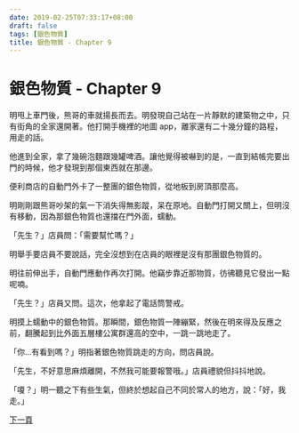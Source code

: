 ```yaml
---
date: 2019-02-25T07:33:17+08:00
draft: false
tags: [銀色物質]
title: 銀色物質 - Chapter 9
---
```


# 銀色物質 - Chapter 9

明甩上車門後，熊哥的車就揚長而去。明發現自己站在一片靜默的建築物之中，只有街角的全家還開著。他打開手機裡的地圖 app，離家還有二十幾分鐘的路程，用走的話。

他進到全家，拿了幾碗泡麵跟幾罐啤酒。讓他覺得被嚇到的是，一直到結帳完要出門的時候，他才發現到那個東西就在那邊。

便利商店的自動門外卡了一整團的銀色物質，從地板到房頂那麼高。

明剛剛跟熊哥吵架的氣一下消失得無影蹤，呆在原地。自動門打開又關上，但明沒有移動，因為那銀色物質也還擋在門外面，蠕動。

「先生？」店員問：「需要幫忙嗎？」

明舉手要店員不要說話，完全沒想到在店員的眼裡是沒有那團銀色物質的。

明往前伸出手，自動門應動作再次打開。他竊步靠近那物質，彷彿聽見它發出一點呢喃。

「先生？」店員又問。這次，他拿起了電話筒警戒。

明摸上蠕動中的銀色物質。那瞬間，銀色物質一陣繃緊，然後在明來得及反應之前，翻騰起到比外面五層樓公寓群還高的空中，一跳一跳地走了。

「你...有看到嗎？」明指著銀色物質跳走的方向，問店員說。

「先生，不好意思麻煩離開，不然我可能要報警哦。」店員禮貌但抖抖地說。

「嗄？」明一聽之下有些生氣，但終於想起自己不同於常人的地方，說：「好，我走。」

[下一頁][1]

[1]:	/short-stories/silver-matter_page-10.md